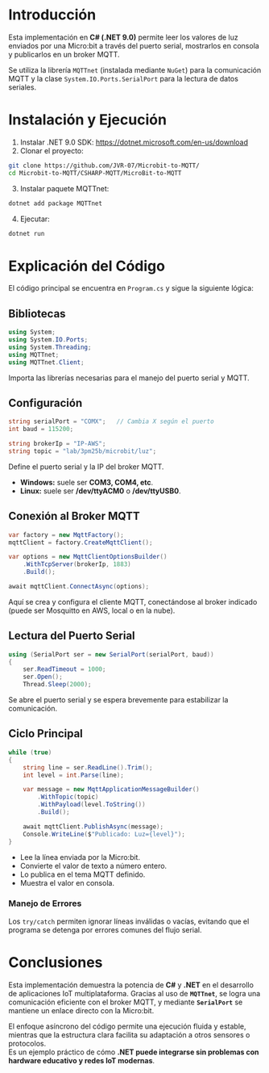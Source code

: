 # Introducción
Esta implementación en **C# (.NET 9.0)** permite leer los valores de luz enviados por una Micro:bit a través del puerto serial, mostrarlos en consola y publicarlos en un broker MQTT.
  
Se utiliza la librería `MQTTnet` (instalada mediante `NuGet`) para la comunicación MQTT y la clase `System.IO.Ports.SerialPort` para la lectura de datos seriales.
# Instalación y Ejecución
1. Instalar .NET 9.0 SDK:  https://dotnet.microsoft.com/en-us/download
2. Clonar el proyecto: 
```bash
git clone https://github.com/JVR-07/Microbit-to-MQTT/
cd Microbit-to-MQTT/CSHARP-MQTT/MicroBit-to-MQTT
```
3. Instalar paquete MQTTnet:
```bash
dotnet add package MQTTnet
```
4. Ejecutar:
```bash
dotnet run
```
# Explicación del Código
El código principal se encuentra en `Program.cs` y sigue la siguiente lógica:
## Bibliotecas
```csharp
using System;
using System.IO.Ports;
using System.Threading;
using MQTTnet;
using MQTTnet.Client;
```
Importa las librerías necesarias para el manejo del puerto serial y MQTT.
## Configuración
```csharp
string serialPort = "COMX";   // Cambia X según el puerto
int baud = 115200;

string brokerIp = "IP-AWS";
string topic = "lab/3pm25b/microbit/luz";
```
Define el puerto serial y la IP del broker MQTT.
- **Windows:** suele ser **COM3, COM4, etc**.
- **Linux:** suele ser **/dev/ttyACM0** o **/dev/ttyUSB0**.
## Conexión al Broker MQTT
```csharp
var factory = new MqttFactory();
mqttClient = factory.CreateMqttClient();

var options = new MqttClientOptionsBuilder()
    .WithTcpServer(brokerIp, 1883)
    .Build();

await mqttClient.ConnectAsync(options);
```
Aquí se crea y configura el cliente MQTT, conectándose al broker indicado (puede ser Mosquitto en AWS, local o en la nube).
## Lectura del Puerto Serial
```csharp
using (SerialPort ser = new SerialPort(serialPort, baud))
{
    ser.ReadTimeout = 1000;
    ser.Open();
    Thread.Sleep(2000);
```
Se abre el puerto serial y se espera brevemente para estabilizar la comunicación.
## Ciclo Principal
```csharp
while (true)
{
    string line = ser.ReadLine().Trim();
    int level = int.Parse(line);

    var message = new MqttApplicationMessageBuilder()
        .WithTopic(topic)
        .WithPayload(level.ToString())
        .Build();

    await mqttClient.PublishAsync(message);
    Console.WriteLine($"Publicado: Luz={level}");
}
```
- Lee la línea enviada por la Micro:bit.
- Convierte el valor de texto a número entero.
- Lo publica en el tema MQTT definido.
- Muestra el valor en consola.
### Manejo de Errores
Los `try/catch` permiten ignorar líneas inválidas o vacías, evitando que el programa se detenga por errores comunes del flujo serial.
# Conclusiones
Esta implementación demuestra la potencia de **C#** y **.NET** en el desarrollo de aplicaciones IoT multiplataforma.
Gracias al uso de **`MQTTnet`**, se logra una comunicación eficiente con el broker MQTT, y mediante **`SerialPort`** se mantiene un enlace directo con la Micro:bit.
  
El enfoque asíncrono del código permite una ejecución fluida y estable, mientras que la estructura clara facilita su adaptación a otros sensores o protocolos.  
Es un ejemplo práctico de cómo **.NET puede integrarse sin problemas con hardware educativo y redes IoT modernas**.
